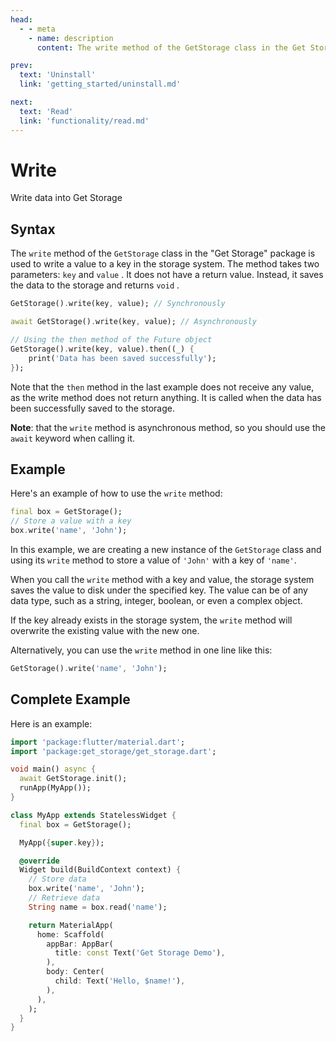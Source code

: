 ```yaml
---
head:
  - - meta
    - name: description
      content: The write method of the GetStorage class in the Get Storage package is used to write a value to a key in the storage system. The method takes two parameters key and value.

prev:
  text: 'Uninstall'
  link: 'getting_started/uninstall.md'

next:
  text: 'Read'
  link: 'functionality/read.md'
---
```


# Write

Write data into Get Storage

## Syntax

The `write` method of the `GetStorage` class in the "Get Storage" package is used to write a value to a key in the storage system. The method takes two parameters:  `key` and `value` . It does not have a return value. Instead, it saves the data to the storage and returns `void` .

```dart
GetStorage().write(key, value); // Synchronously
```

```dart
await GetStorage().write(key, value); // Asynchronously
```

```dart
// Using the then method of the Future object
GetStorage().write(key, value).then((_) {
    print('Data has been saved successfully');
});
```

Note that the `then` method in the last example does not receive any value, as the write method does not return anything. It is called when the data has been successfully saved to the storage.

**Note**: that the `write` method is asynchronous method, so you should use the `await` keyword when calling it.

## Example

Here's an example of how to use the `write` method:

```dart
final box = GetStorage();
// Store a value with a key
box.write('name', 'John');
```

In this example, we are creating a new instance of the `GetStorage` class and using its `write` method to store a value of `'John'` with a key of `'name'`.

When you call the `write` method with a key and value, the storage system saves the value to disk under the specified key. The value can be of any data type, such as a string, integer, boolean, or even a complex object.

If the key already exists in the storage system, the `write` method will overwrite the existing value with the new one.

Alternatively, you can use the `write` method in one line like this:

```dart
GetStorage().write('name', 'John');
```

## Complete Example

Here is an example:

```dart
import 'package:flutter/material.dart';
import 'package:get_storage/get_storage.dart';

void main() async {
  await GetStorage.init();
  runApp(MyApp());
}

class MyApp extends StatelessWidget {
  final box = GetStorage();

  MyApp({super.key});

  @override
  Widget build(BuildContext context) {
    // Store data
    box.write('name', 'John');
    // Retrieve data
    String name = box.read('name');

    return MaterialApp(
      home: Scaffold(
        appBar: AppBar(
          title: const Text('Get Storage Demo'),
        ),
        body: Center(
          child: Text('Hello, $name!'),
        ),
      ),
    );
  }
}
```
